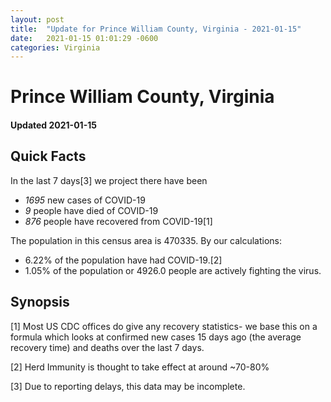 ```yaml
---
layout: post
title:  "Update for Prince William County, Virginia - 2021-01-15"
date:   2021-01-15 01:01:29 -0600
categories: Virginia
---
```


# Prince William County, Virginia
#### Updated 2021-01-15

## Quick Facts

In the last 7 days[3] we project there have been
- *1695* new cases of COVID-19
- *9* people have died of COVID-19
- *876* people have recovered from COVID-19[1]

The population in this census area is 470335. By our calculations:
- 6.22% of the population have had COVID-19.[2]
- 1.05% of the population or 4926.0 people are actively fighting the virus.

## Synopsis




[1] Most US CDC offices do give any recovery statistics- we base this on a formula which looks at confirmed new cases
15 days ago (the average recovery time) and deaths over the last 7 days.

[2] Herd Immunity is thought to take effect at around ~70-80%

[3] Due to reporting delays, this data may be incomplete.
 
    